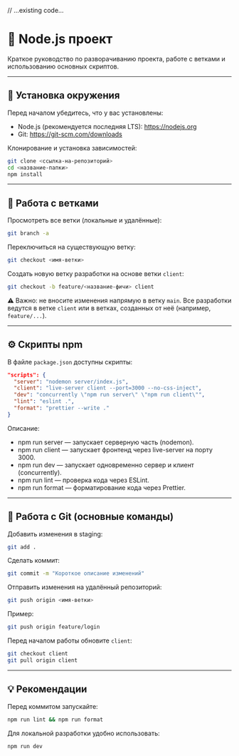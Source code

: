 // ...existing code...

# 🚀 Node.js проект

Краткое руководство по разворачиванию проекта, работе с ветками и использованию основных скриптов.

---

## 🔧 Установка окружения

Перед началом убедитесь, что у вас установлены:

- Node.js (рекомендуется последняя LTS): https://nodejs.org
- Git: https://git-scm.com/downloads

Клонирование и установка зависимостей:

```bash
git clone <ссылка-на-репозиторий>
cd <название-папки>
npm install
```

---

## 🌿 Работа с ветками

Просмотреть все ветки (локальные и удалённые):

```bash
git branch -a
```

Переключиться на существующую ветку:

```bash
git checkout <имя-ветки>
```

Создать новую ветку разработки на основе ветки `client`:

```bash
git checkout -b feature/<название-фичи> client
```

⚠️ Важно: не вносите изменения напрямую в ветку `main`. Все разработки ведутся в ветке `client` или в ветках, созданных от неё (например, `feature/...`).

---

## ⚙️ Скрипты npm

В файле `package.json` доступны скрипты:

```json
"scripts": {
  "server": "nodemon server/index.js",
  "client": "live-server client --port=3000 --no-css-inject",
  "dev": "concurrently \"npm run server\" \"npm run client\"",
  "lint": "eslint .",
  "format": "prettier --write ."
}
```

Описание:

- npm run server — запускает серверную часть (nodemon).
- npm run client — запускает фронтенд через live-server на порту 3000.
- npm run dev — запускает одновременно сервер и клиент (concurrently).
- npm run lint — проверка кода через ESLint.
- npm run format — форматирование кода через Prettier.

---

## 💾 Работа с Git (основные команды)

Добавить изменения в staging:

```bash
git add .
```

Сделать коммит:

```bash
git commit -m "Короткое описание изменений"
```

Отправить изменения на удалённый репозиторий:

```bash
git push origin <имя-ветки>
```

Пример:

```bash
git push origin feature/login
```

Перед началом работы обновите `client`:

```bash
git checkout client
git pull origin client
```

---

## 💡 Рекомендации

Перед коммитом запускайте:

```bash
npm run lint && npm run format
```

Для локальной разработки удобно использовать:

```bash
npm run dev
```
